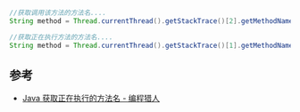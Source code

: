 ```java
//获取调用该方法的方法名....
String method = Thread.currentThread().getStackTrace()[2].getMethodName();

//获取正在执行方法的方法名....
String method = Thread.currentThread().getStackTrace()[1].getMethodName();
```

## 参考

- [Java 获取正在执行的方法名 - 编程猎人](https://www.programminghunter.com/article/6092606190/)